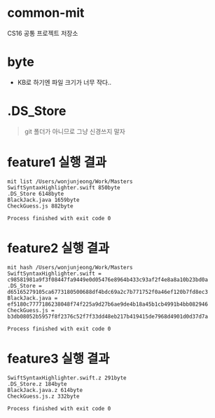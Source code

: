 # common-mit
CS16 공통 프로젝트 저장소

# byte
- KB로 하기엔 파일 크기가 너무 작다..

# .DS_Store
> git 폴더가 아니므로 그냥 신경쓰지 말자

# feature1 실행 결과

```
mit list /Users/wonjunjeong/Work/Masters
SwiftSyntaxHighlighter.swift 850byte
.DS_Store 6148byte
BlackJack.java 1659byte
CheckGuess.js 882byte

Process finished with exit code 0
```

# feature2 실행 결과

```
mit hash /Users/wonjunjeong/Work/Masters
SwiftSyntaxHighlighter.swift = c98581981a9f3f08447fa9449e0d05476e8964b433c93af2f4e8a8a10b23bd0a
.DS_Store = d65165279105ca6773180500688df4bdc69a2c7b771752f0a46ef120b7fd8ec3
BlackJack.java = ef5180c7777186238048f74f225a9d27b6ae9de4b18a45b1cb4991b4bb082946
CheckGuess.js = b3db08052b5957f8f2376c52f7f33dd48eb217b419415de7968d4901d0d37d7a

Process finished with exit code 0
```

# feature3 실행 결과

```
SwiftSyntaxHighlighter.swift.z 291byte
.DS_Store.z 184byte
BlackJack.java.z 614byte
CheckGuess.js.z 332byte

Process finished with exit code 0